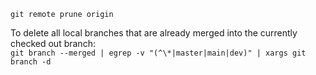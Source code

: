 ``
git remote prune origin
``

To delete all local branches that are already merged into the currently checked out branch:  
``
git branch --merged | egrep -v "(^\*|master|main|dev)" | xargs git branch -d
``

